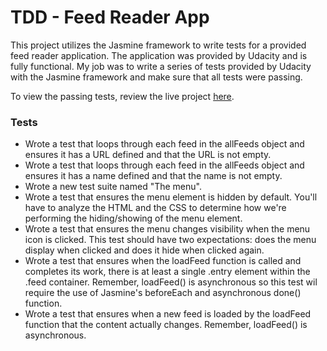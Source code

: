 # TDD - Feed Reader App

This project utilizes the Jasmine framework to write tests for a provided feed reader application. The application was provided by Udacity and is fully functional. My job was to write a series of tests provided by Udacity with the Jasmine framework and make sure that all tests were passing.

To view the passing tests, review the live project [here](https://ruthgendro.github.io/TDD/).

### Tests

* Wrote a test that loops through each feed in the allFeeds object and ensures it has a URL defined and that the URL is not empty.
* Wrote a test that loops through each feed in the allFeeds object and ensures it has a name defined and that the name is not empty.
* Wrote a new test suite named "The menu".
* Wrote a test that ensures the menu element is hidden by default. You'll have to analyze the HTML and the CSS to determine how we're performing the hiding/showing of the menu element.
* Wrote a test that ensures the menu changes visibility when the menu icon is clicked. This test should have two expectations: does the menu display when clicked and does it hide when clicked again.
* Wrote a test that ensures when the loadFeed function is called and completes its work, there is at least a single .entry element within the .feed container. Remember, loadFeed() is asynchronous so this test wil require the use of Jasmine's beforeEach and asynchronous done() function.
* Wrote a test that ensures when a new feed is loaded by the loadFeed function that the content actually changes. Remember, loadFeed() is asynchronous.
